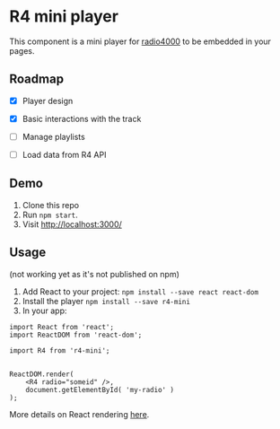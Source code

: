 # R4 mini player

This component is a mini player for [radio4000](https://radio4000.com/) to be embedded in your pages.

## Roadmap

- [x] Player design
- [x] Basic interactions with the track
- [ ] Manage playlists
- [ ] Load data from R4 API


## Demo

1. Clone this repo
2. Run `npm start`.
3. Visit [http://localhost:3000/](http://localhost:3000/)


## Usage
(not working yet as it's not published on npm)

1. Add React to your project: `npm install --save react react-dom`
2. Install the player `npm install --save r4-mini`
2. In your app:

```JS
import React from 'react';
import ReactDOM from 'react-dom';

import R4 from 'r4-mini';


ReactDOM.render(
    <R4 radio="someid" />,
    document.getElementById( 'my-radio' )
);
```

More details on React rendering [here](https://facebook.github.io/react/docs/rendering-elements.html).

